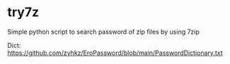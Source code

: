 # try7z
Simple python script to search password of zip files by using 7zip

Dict:
https://github.com/zyhkz/EroPassword/blob/main/PasswordDictionary.txt
